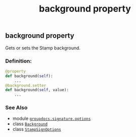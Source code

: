 ﻿---
title: background property
second_title: GroupDocs.Signature for Python via .NET API References
description: 
type: docs
url: /python-net/groupdocs.signature.options/stampsignoptions/background/
is_root: false
weight: 60
---

## background property


Gets or sets the Stamp background.
### Definition:
```python
@property
def background(self):
    ...
@background.setter
def background(self, value):
    ...
```

### See Also
* module [`groupdocs.signature.options`](../../)
* class [`Background`](/signature/python-net/groupdocs.signature.domain/background)
* class [`StampSignOptions`](/signature/python-net/groupdocs.signature.options/stampsignoptions)
